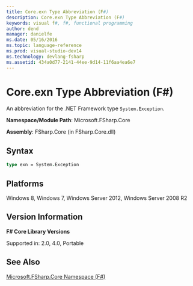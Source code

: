 ```yaml
---
title: Core.exn Type Abbreviation (F#)
description: Core.exn Type Abbreviation (F#)
keywords: visual f#, f#, functional programming
author: dend
manager: danielfe
ms.date: 05/16/2016
ms.topic: language-reference
ms.prod: visual-studio-dev14
ms.technology: devlang-fsharp
ms.assetid: 434a0d77-2141-44ee-9d14-11f6aa4ea6e7 
---
```


# Core.exn Type Abbreviation (F#)

An abbreviation for the .NET Framework type `System.Exception`.

**Namespace/Module Path**: Microsoft.FSharp.Core

**Assembly**: FSharp.Core (in FSharp.Core.dll)


## Syntax

```fsharp
type exn = System.Exception
```

## Platforms
Windows 8, Windows 7, Windows Server 2012, Windows Server 2008 R2


## Version Information
**F# Core Library Versions**

Supported in: 2.0, 4.0, Portable

## See Also
[Microsoft.FSharp.Core Namespace &#40;F&#35;&#41;](Microsoft.FSharp.Core-Namespace-%5BFSharp%5D.md)